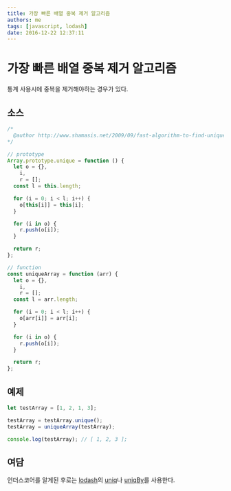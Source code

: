 ```yaml
---
title: 가장 빠른 배열 중복 제거 알고리즘
authors: me
tags: [javascript, lodash]
date: 2016-12-22 12:37:11
---
```


# 가장 빠른 배열 중복 제거 알고리즘

통계 사용시에 중복을 제거해야하는 경우가 있다.

## 소스

```js
/*
  @author http://www.shamasis.net/2009/09/fast-algorithm-to-find-unique-items-in-javascript-array/
*/

// prototype
Array.prototype.unique = function () {
  let o = {},
    i,
    r = [];
  const l = this.length;

  for (i = 0; i < l; i++) {
    o[this[i]] = this[i];
  }

  for (i in o) {
    r.push(o[i]);
  }

  return r;
};

// function
const uniqueArray = function (arr) {
  let o = {},
    i,
    r = [];
  const l = arr.length;

  for (i = 0; i < l; i++) {
    o[arr[i]] = arr[i];
  }

  for (i in o) {
    r.push(o[i]);
  }

  return r;
};
```

## 예제

```javascript
let testArray = [1, 2, 1, 3];

testArray = testArray.unique();
testArray = uniqueArray(testArray);

console.log(testArray); // [ 1, 2, 3 ];
```

## 여담

언더스코어를 알게된 후로는 [lodash](https://lodash.com/)의 [uniq](https://lodash.com/docs/4.17.2#uniq)나 [uniqBy](https://lodash.com/docs/4.17.2#uniqBy)를 사용한다.
